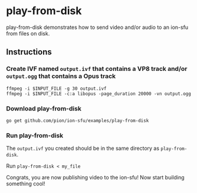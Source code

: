 # play-from-disk
play-from-disk demonstrates how to send video and/or audio to an ion-sfu from files on disk.

## Instructions
### Create IVF named `output.ivf` that contains a VP8 track and/or `output.ogg` that contains a Opus track
```
ffmpeg -i $INPUT_FILE -g 30 output.ivf
ffmpeg -i $INPUT_FILE -c:a libopus -page_duration 20000 -vn output.ogg
```

### Download play-from-disk
```
go get github.com/pion/ion-sfu/examples/play-from-disk
```

### Run play-from-disk
The `output.ivf` you created should be in the same directory as `play-from-disk`.

Run `play-from-disk < my_file`

Congrats, you are now publishing video to the ion-sfu! Now start building something cool!